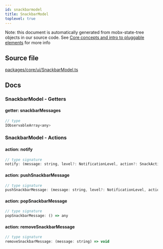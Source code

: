 ```yaml
---
id: snackbarmodel
title: SnackbarModel
toplevel: true
---
```



Note: this document is automatically generated from mobx-state-tree objects in
our source code. See [Core concepts and intro to pluggable
elements](/docs/developer_guide/) for more info



## Source file

[packages/core/ui/SnackbarModel.ts](https://github.com/GMOD/jbrowse-components/blob/main/packages/core/ui/SnackbarModel.ts)


## Docs









### SnackbarModel - Getters
#### getter: snackbarMessages



```js
// type
IObservableArray<any>
```





### SnackbarModel - Actions
#### action: notify



```js
// type signature
notify: (message: string, level?: NotificationLevel, action?: SnackAction) => void
```

#### action: pushSnackbarMessage



```js
// type signature
pushSnackbarMessage: (message: string, level?: NotificationLevel, action?: SnackAction) => number
```

#### action: popSnackbarMessage



```js
// type signature
popSnackbarMessage: () => any
```

#### action: removeSnackbarMessage



```js
// type signature
removeSnackbarMessage: (message: string) => void
```


